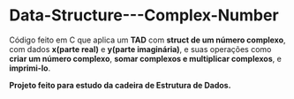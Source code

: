 # Data-Structure---Complex-Number

Código feito em C que aplica um **TAD** com **struct de um número complexo**, com dados **x(parte real)** e **y(parte imaginária)**, e suas operações
como **criar um número complexo**, **somar complexos e multiplicar complexos**, e **imprimi-lo**.

**Projeto feito para estudo da cadeira de Estrutura de Dados.**


